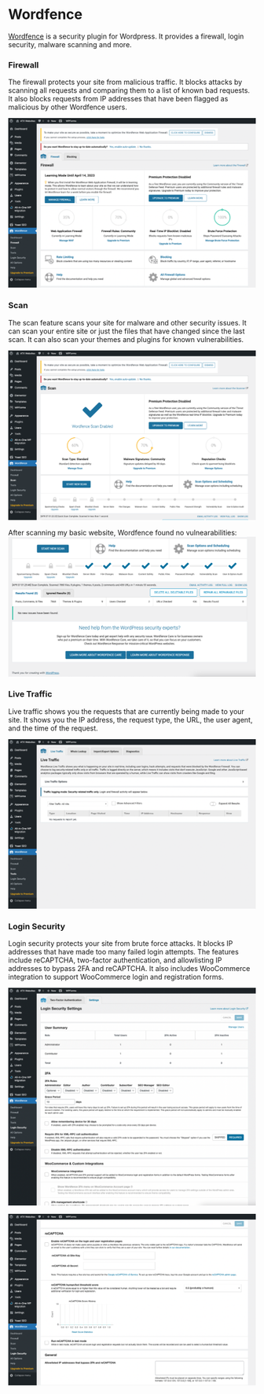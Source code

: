 # Wordfence
[Wordfence](https://www.wordfence.com/) is a security plugin for Wordpress. It provides a firewall, login security, malware scanning and more.

### Firewall
The firewall protects your site from malicious traffic. It blocks attacks by scanning all requests and comparing them to a list of known bad requests. It also blocks requests from IP addresses that have been flagged as malicious by other Wordfence users.

![wordfence firewall](misc/wordfence-firewall.png)

### Scan
The scan feature scans your site for malware and other security issues. It can scan your entire site or just the files that have changed since the last scan. It can also scan your themes and plugins for known vulnerabilities.

![wordfence scan](misc/wordfence-scan.png)

After scanning my basic website, Wordfence found no vulnearabilities:
![wordfence scan results](misc/wordfence-scan-results.png)

### Live Traffic
Live traffic shows you the requests that are currently being made to your site. It shows you the IP address, the request type, the URL, the user agent, and the time of the request.

![wordfence live traffic](misc/wordfence-live-traffic.png)

### Login Security
Login security protects your site from brute force attacks. It blocks IP addresses that have made too many failed login attempts. The features include reCAPTCHA, two-factor authentication, and allowlisting IP addresses to bypass 2FA and reCAPTCHA. It also includes WooCommerce integration to support WooCommerce login and registration forms.

![wordfence login security part 1](misc/wordfence-login-security-part-1.png)

![wordfence login security part 2](misc/wordfence-login-security-part-2.png)